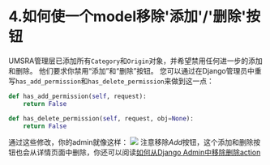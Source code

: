 # 4.如何使一个model移除'添加'/'删除'按钮
UMSRA管理层已添加所有`Category`和`Origin`对象，并希望禁用任何进一步的添加和删除。 他们要求你禁用“添加”和“删除”按钮。 您可以通过在Django管理员中重写`has_add_permission`和`has_delete_permission`来做到这一点：
```Python
def has_add_permission(self, request):
    return False

def has_delete_permission(self, request, obj=None):
    return False
```
通过这些修改，你的admin就像这样：
![](https://books.agiliq.com/projects/django-admin-cookbook/en/latest/_images/remove_add_perms.png)
注意移除*Add*按钮，这个添加和删除按钮也会从详情页面中删除，你还可以阅读[如何从Django Admin中移除删除action](https://django-admin-cookbook-cn.readthedocs.io/en/latest/how_to_remove_delete_selected_action.html)